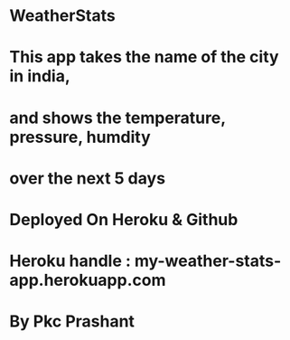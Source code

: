 # WeatherStats

# This app takes the name of the city in india,
# and shows the temperature, pressure, humdity 
# over the next 5 days

# Deployed On Heroku & Github

# Heroku handle : my-weather-stats-app.herokuapp.com

# By Pkc Prashant